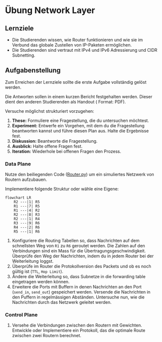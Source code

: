 # Übung Network Layer

## Lernziele

- Die Studierenden wissen, wie Router funktionieren und wie sie im Verbund das globale Zustellen von IP-Paketen
  ermöglichen.
- Die Studierenden sind vertraut mit IPv4 und IPv6 Adressierung und CIDR Subnetting.

## Aufgabenstellung

Zum Erreichen der Lernziele sollte die erste Aufgabe vollständig gelöst werden.

Die Antworten sollen in einem kurzen Bericht festgehalten werden. Dieser dient den anderen Studierenden als Handout (
Format: PDF).

Versuche möglichst strukturiert vorzugehen:

1. **These:** Formuliere eine Fragestellung, die du untersuchen möchtest.
2. **Experiment:** Entwerfe ein Vorgehen, mit dem du die Fragestellung beantworten kannst und führe diesen Plan aus.
   Halte die Ergebnisse fest.
3. **Diskussion:** Beantworte die Fragestellung.
4. **Ausblick:** Halte offene Fragen fest.
5. **Iteration:** Wiederhole bei offenen Fragen den Prozess.

### Data Plane

Nutze den beiliegenden Code ([Router.py](Router.py)) um ein simuliertes Netzwerk von Routern aufzubauen.

Implementiere folgende Struktur oder wähle eine Eigene:

```mermaid
flowchart LR
    R2 ---|1| R5
    R1 ---|7| R5
    R1 ---|4| R2
    R2 ---|8| R3
    R2 ---|1| R4
    R3 ---|9| R6
    R4 ---|2| R6
    R5 ---|1| R6
```

1. Konfiguriere die Routing Tabellen so, dass Nachrichten auf dem schnellsten Weg von `R1` zu `R6` geroutet werden. Die
   Zahlen auf den Verbindungen sind ein Mass für die Übertragungsgeschwindigkeit. Überprüfe den Weg der Nachrichten,
   indem du in jedem Router bei der Weiterleitung loggst.
2. Überprüfe im Router die Protokollversion des Packets und ob es noch gültig ist (`TTL`, `Hop Limit`).
3. Ändere die Weiterleitung so, dass Subnetze in die forwarding table eingetragen werden können.
4. Erweitere die Ports mit Buffern in denen Nachrichten an den Port (`send_in`, `send_out`) gespeichert werden. Versende
   die Nachrichten in den Puffern in regelmässigen Abständen. Untersuche nun, wie die Nachrichten durch das Netzwerk
   geleitet werden.

### Control Plane

1. Versehe die Verbindungen zwischen den Routern mit Gewichten. Entwickle oder Implementiere ein Protokoll, das die
   optimale Route zwischen zwei Routern berechnet.